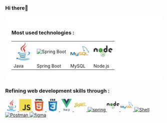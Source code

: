  <h3 align="left"> Hi there👋 </h3>




<div style="background-color: #FFFFFF; padding: 20px; border-radius: 10px;">
  <h3 align="left"> Most used technologies : </h3>
  
  <table style="background-color: #FFFFFF;">
    <tr>
      <td><img src="https://raw.githubusercontent.com/devicons/devicon/master/icons/java/java-original.svg" alt="Java" width="60" height="60"/></td>
      <td><img src="https://www.vectorlogo.zone/logos/springio/springio-icon.svg" alt="Spring Boot" width="60" height="60"/></td>
      <td><img src="https://raw.githubusercontent.com/devicons/devicon/master/icons/mysql/mysql-original-wordmark.svg" alt="MySQL" width="60" height="60"/></td>
      <td><img src="https://raw.githubusercontent.com/devicons/devicon/master/icons/nodejs/nodejs-original-wordmark.svg" alt="Node.js" width="60" height="60"/></td>
    </tr>
    <tr>
      <td>Java</td>
      <td>Spring Boot</td>
      <td>MySQL</td>
      <td>Node.js</td>
    </tr>
  </table>
</div>








<h3 align="left">Refining web development skills through :</h3>
<p align="left">
  <a href="https://www.java.com" target="_blank" rel="noreferrer">
    <img src="https://raw.githubusercontent.com/devicons/devicon/master/icons/java/java-original.svg" alt="java" width="40" height="40"/>
  </a> 
  <a href="https://developer.mozilla.org/en-US/docs/Web/JavaScript" target="_blank" rel="noreferrer">
    <img src="https://raw.githubusercontent.com/devicons/devicon/master/icons/javascript/javascript-original.svg" alt="javascript" width="40" height="40"/>
  </a>
  <a href="https://www.w3.org/html/" target="_blank" rel="noreferrer">
    <img src="https://raw.githubusercontent.com/devicons/devicon/master/icons/html5/html5-original-wordmark.svg" alt="html5" width="40" height="40"/>
  </a>
  <a href="https://www.w3schools.com/css/" target="_blank" rel="noreferrer">
    <img src="https://raw.githubusercontent.com/devicons/devicon/master/icons/css3/css3-original-wordmark.svg" alt="css3" width="40" height="40"/>
  </a>
  <a href="https://vuejs.org/" target="_blank" rel="noreferrer">
    <img src="https://raw.githubusercontent.com/devicons/devicon/master/icons/vuejs/vuejs-original-wordmark.svg" alt="vuejs" width="40" height="40"/>
  </a>
  <a href="https://babel.dev/" target="_blank" rel="noreferrer">
    <img src="https://raw.githubusercontent.com/devicons/devicon/master/icons/babel/babel-original.svg" alt="babel" width="40" height="40"/>
  </a>
  <a href="https://spring.io/" target="_blank" rel="noreferrer">
    <img src="https://www.vectorlogo.zone/logos/springio/springio-icon.svg" alt="spring" width="40" height="40"/>
  </a>
  <a href="https://nodejs.org" target="_blank" rel="noreferrer">
    <img src="https://raw.githubusercontent.com/devicons/devicon/master/icons/nodejs/nodejs-original-wordmark.svg" alt="nodejs" width="40" height="40"/>
  </a>
  <a href="https://www.mysql.com/" target="_blank" rel="noreferrer">
    <img src="https://raw.githubusercontent.com/devicons/devicon/master/icons/mysql/mysql-original-wordmark.svg" alt="mysql" width="40" height="40"/>
  </a>
<a href="https://github.com/votre-nom-utilisateur/votre-repository" target="_blank" rel="noreferrer">
    <img src="https://www.vectorlogo.zone/logos/gnu_bash/gnu_bash-icon.svg" alt="Shell" width="40" height="40"/>
  </a>

 <a href="https://www.postman.com/" target="_blank" rel="noreferrer">
    <img src="https://www.vectorlogo.zone/logos/getpostman/getpostman-icon.svg" alt="Postman" width="40" height="40"/>
</a>


  <a href="https://www.figma.com/" target="_blank" rel="noreferrer">
    <img src="https://www.vectorlogo.zone/logos/figma/figma-icon.svg" alt="figma" width="40" height="40"/>
  </a>


</p>




